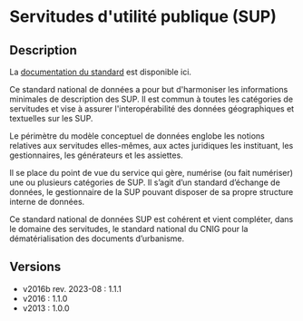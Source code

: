 <MenuSchema />

# Servitudes d'utilité publique (SUP)

## Description
La [documentation du standard](https://cnig.gouv.fr/ressources-dematerialisation-documents-d-urbanisme-a2732.html) est disponible ici.

Ce standard national de données a pour but d'harmoniser les informations minimales de description des SUP. Il est commun à toutes les catégories de servitudes et vise à assurer l'interopérabilité des données géographiques et textuelles sur les SUP.

Le périmètre du modèle conceptuel de données englobe les notions relatives aux servitudes elles-mêmes, aux actes juridiques les instituant, les gestionnaires, les générateurs et les assiettes.

Il se place du point de vue du service qui gère, numérise (ou fait numériser) une ou plusieurs catégories de SUP. Il s’agit d’un standard d’échange de données, le gestionnaire de la SUP pouvant disposer de sa propre structure interne de données.

Ce standard national de données SUP est cohérent et vient compléter, dans le domaine des servitudes, le standard national du CNIG pour la dématérialisation des documents d’urbanisme.


## Versions
- v2016b rev. 2023-08 : 1.1.1
- v2016 : 1.1.0
- v2013 : 1.0.0

